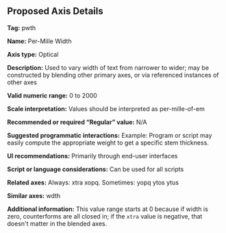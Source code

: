 ## Proposed Axis Details

**Tag:** pwth

**Name:** Per-Mille Width

**Axis type:** Optical

**Description:** Used to vary width of text from narrower to wider; may be constructed by blending other primary axes, or via referenced instances of other
axes

**Valid numeric range:**  0 to 2000

**Scale interpretation:** Values should be interpreted as per-mille-of-em

**Recommended or required “Regular” value:** N/A

**Suggested programmatic interactions:** Example: Program or script may easily compute the appropriate weight to get a specific stem thickness.

**UI recommendations:** Primarily through end-user interfaces

**Script or language considerations:** Can be used for all scripts

**Related axes:** Always: xtra xopq. Sometimes: yopq ytos ytus

**Similar axes:** wdth

**Additional information:** This value range starts at 0 because if width is zero, counterforms are all closed in; if the `xtra` value is negative, that doesn't matter in the blended axes. 
